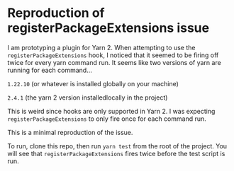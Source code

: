 # Reproduction of registerPackageExtensions issue

I am prototyping a plugin for Yarn 2. When attempting to use the `registerPackageExtensions` hook, I noticed that
it seemed to be firing off twice for every yarn command run.  It seems like two versions of yarn are running for each
command...

`1.22.10` (or whatever is installed globally on your machine)

`2.4.1` (the yarn 2 version installedlocally in the project)

This is weird since hooks are only supported in Yarn 2. I was expecting `registerPackageExtensions` to only fire once
for each command run.

This is a minimal reproduction of the issue.

To run, clone this repo, then run `yarn test` from the root of the project. You will see that `registerPackageExtensions`
fires twice before the test script is run.
